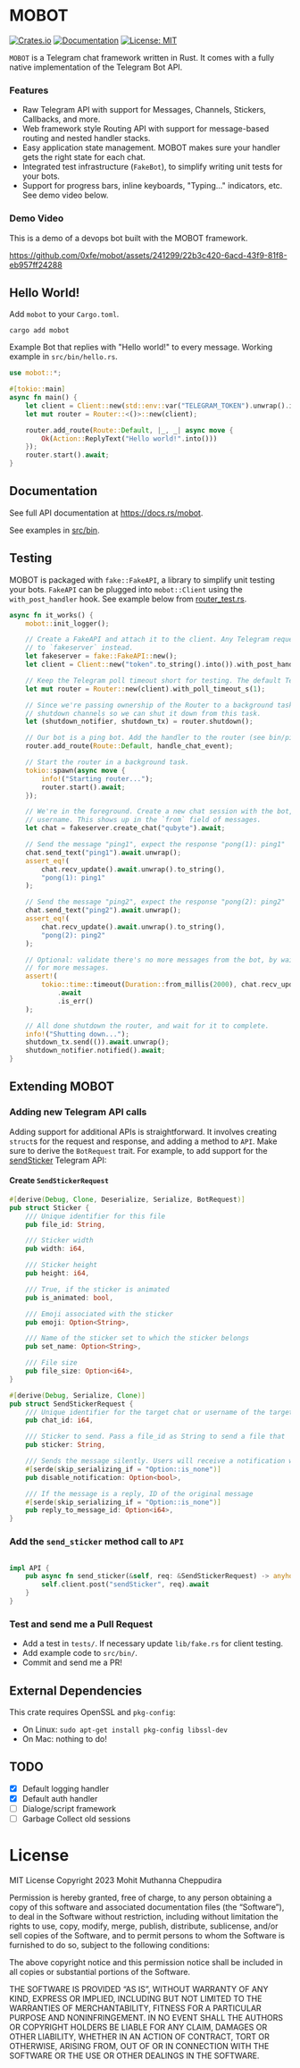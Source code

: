 # MOBOT

[![Crates.io](https://img.shields.io/crates/v/mobot.svg)](https://crates.io/crates/mobot)
[![Documentation](https://docs.rs/mobot/badge.svg)](https://docs.rs/mobot)
[![License: MIT](https://img.shields.io/badge/License-MIT-yellow.svg)](https://opensource.org/licenses/MIT)

`MOBOT` is a Telegram chat framework written in Rust. It comes with a fully native implementation of the
Telegram Bot API.

### Features

-   Raw Telegram API with support for Messages, Channels, Stickers, Callbacks, and more.
-   Web framework style Routing API with support for message-based routing and nested handler stacks.
-   Easy application state management. MOBOT makes sure your handler gets the right state for each chat.
-   Integrated test infrastructure (`FakeBot`), to simplify writing unit tests for your bots.
-   Support for progress bars, inline keyboards, "Typing..." indicators, etc. See demo video below.

### Demo Video

This is a demo of a devops bot built with the MOBOT framework.

https://github.com/0xfe/mobot/assets/241299/22b3c420-6acd-43f9-81f8-eb957ff24288

## Hello World!

Add `mobot` to your `Cargo.toml`.

```
cargo add mobot
```

Example Bot that replies with "Hello world!" to every message. Working example in `src/bin/hello.rs`.

```rust
use mobot::*;

#[tokio::main]
async fn main() {
    let client = Client::new(std::env::var("TELEGRAM_TOKEN").unwrap().into());
    let mut router = Router::<()>::new(client);

    router.add_route(Route::Default, |_, _| async move {
        Ok(Action::ReplyText("Hello world!".into()))
    });
    router.start().await;
}
```

## Documentation

See full API documentation at https://docs.rs/mobot.

See examples in [src/bin](https://github.com/0xfe/mobot/tree/main/src/bin).

## Testing

MOBOT is packaged with `fake::FakeAPI`, a library to simplify unit testing your bots. `FakeAPI` can be
plugged into `mobot::Client` using the `with_post_handler` hook. See example below from [router_test.rs](../blob/master/tests/router_test.rs).

```rust
async fn it_works() {
    mobot::init_logger();

    // Create a FakeAPI and attach it to the client. Any Telegram requests are now forwarded
    // to `fakeserver` instead.
    let fakeserver = fake::FakeAPI::new();
    let client = Client::new("token".to_string().into()).with_post_handler(fakeserver.clone());

    // Keep the Telegram poll timeout short for testing. The default Telegram poll timeout is 60s.
    let mut router = Router::new(client).with_poll_timeout_s(1);

    // Since we're passing ownership of the Router to a background task, grab the
    // shutdown channels so we can shut it down from this task.
    let (shutdown_notifier, shutdown_tx) = router.shutdown();

    // Our bot is a ping bot. Add the handler to the router (see bin/ping.rs).
    router.add_route(Route::Default, handle_chat_event);

    // Start the router in a background task.
    tokio::spawn(async move {
        info!("Starting router...");
        router.start().await;
    });

    // We're in the foreground. Create a new chat session with the bot, providing your
    // username. This shows up in the `from` field of messages.
    let chat = fakeserver.create_chat("qubyte").await;

    // Send the message "ping1", expect the response "pong(1): ping1"
    chat.send_text("ping1").await.unwrap();
    assert_eq!(
        chat.recv_update().await.unwrap().to_string(),
        "pong(1): ping1"
    );

    // Send the message "ping2", expect the response "pong(2): ping2"
    chat.send_text("ping2").await.unwrap();
    assert_eq!(
        chat.recv_update().await.unwrap().to_string(),
        "pong(2): ping2"
    );

    // Optional: validate there's no more messages from the bot, by waiting two seconds
    // for more messages.
    assert!(
        tokio::time::timeout(Duration::from_millis(2000), chat.recv_update())
            .await
            .is_err()
    );

    // All done shutdown the router, and wait for it to complete.
    info!("Shutting down...");
    shutdown_tx.send(()).await.unwrap();
    shutdown_notifier.notified().await;
}
```

## Extending MOBOT

### Adding new Telegram API calls

Adding support for additional APIs is straightforward. It involves creating `struct`s for the request
and response, and adding a method to `API`. Make sure to derive the `BotRequest` trait. For
example, to add support for the [sendSticker](https://core.telegram.org/bots/api#sendsticker) Telegram API:

#### Create `SendStickerRequest`

```rust
#[derive(Debug, Clone, Deserialize, Serialize, BotRequest)]
pub struct Sticker {
    /// Unique identifier for this file
    pub file_id: String,

    /// Sticker width
    pub width: i64,

    /// Sticker height
    pub height: i64,

    /// True, if the sticker is animated
    pub is_animated: bool,

    /// Emoji associated with the sticker
    pub emoji: Option<String>,

    /// Name of the sticker set to which the sticker belongs
    pub set_name: Option<String>,

    /// File size
    pub file_size: Option<i64>,
}

#[derive(Debug, Serialize, Clone)]
pub struct SendStickerRequest {
    /// Unique identifier for the target chat or username of the target
    pub chat_id: i64,

    /// Sticker to send. Pass a file_id as String to send a file that
    pub sticker: String,

    /// Sends the message silently. Users will receive a notification with
    #[serde(skip_serializing_if = "Option::is_none")]
    pub disable_notification: Option<bool>,

    /// If the message is a reply, ID of the original message
    #[serde(skip_serializing_if = "Option::is_none")]
    pub reply_to_message_id: Option<i64>,
}
```

### Add the `send_sticker` method call to `API`

```rust

impl API {
    pub async fn send_sticker(&self, req: &SendStickerRequest) -> anyhow::Result<Message> {
        self.client.post("sendSticker", req).await
    }
}
```

### Test and send me a Pull Request

-   Add a test in `tests/`. If necessary update `lib/fake.rs` for client testing.
-   Add example code to `src/bin/`.
-   Commit and send me a PR!

## External Dependencies

This crate requires OpenSSL and `pkg-config`:

-   On Linux: `sudo apt-get install pkg-config libssl-dev`
-   On Mac: nothing to do!

## TODO

-   [x] Default logging handler
-   [x] Default auth handler
-   [ ] Dialoge/script framework
-   [ ] Garbage Collect old sessions

# License

MIT License
Copyright 2023 Mohit Muthanna Cheppudira

Permission is hereby granted, free of charge, to any person obtaining a copy of this software and associated documentation files (the “Software”), to deal in the Software without restriction, including without limitation the rights to use, copy, modify, merge, publish, distribute, sublicense, and/or sell copies of the Software, and to permit persons to whom the Software is furnished to do so, subject to the following conditions:

The above copyright notice and this permission notice shall be included in all copies or substantial portions of the Software.

THE SOFTWARE IS PROVIDED “AS IS”, WITHOUT WARRANTY OF ANY KIND, EXPRESS OR IMPLIED, INCLUDING BUT NOT LIMITED TO THE WARRANTIES OF MERCHANTABILITY, FITNESS FOR A PARTICULAR PURPOSE AND NONINFRINGEMENT. IN NO EVENT SHALL THE AUTHORS OR COPYRIGHT HOLDERS BE LIABLE FOR ANY CLAIM, DAMAGES OR OTHER LIABILITY, WHETHER IN AN ACTION OF CONTRACT, TORT OR OTHERWISE, ARISING FROM, OUT OF OR IN CONNECTION WITH THE SOFTWARE OR THE USE OR OTHER DEALINGS IN THE SOFTWARE.
